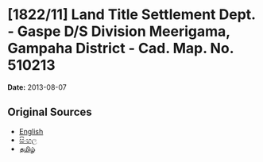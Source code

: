 # [1822/11] Land Title Settlement Dept. - Gaspe D/S Division Meerigama, Gampaha District - Cad. Map. No. 510213

**Date:** 2013-08-07

## Original Sources

- [English](https://documents.gov.lk/view/extra-gazettes/2013/8/1822-11_E.pdf)
- [සිංහල](https://documents.gov.lk/view/extra-gazettes/2013/8/1822-11_S.pdf)
- [தமிழ்](https://documents.gov.lk/view/extra-gazettes/2013/8/1822-11_T.pdf)
